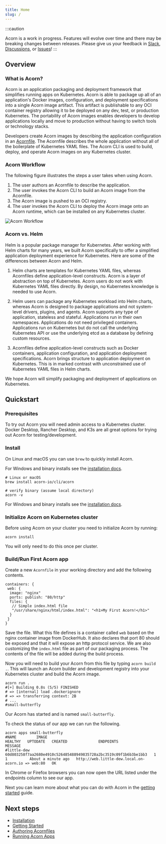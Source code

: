 ```yaml
---
title: Home
slug: /
---
```


:::caution

Acorn is a work in progress.  Features will evolve over time and there may be breaking changes between releases.  Please give us your feedback in [Slack](https://slack.acorn.io), [Discussions](https://github.com/acorn-io/acorn/discussions), or [Issues](https://github.com/acorn-io/acorn/issues)!
:::

## Overview

### What is Acorn?

Acorn is an application packaging and deployment framework that simplifies running apps on Kubernetes. Acorn is able to package up all of an application's Docker images, configuration, and deployment specifications into a single Acorn image artifact. This artifact is publishable to any OCI container registry allowing it to be deployed on any dev, test, or production Kubernetes.  The portability of Acorn images enables developers to develop applications locally and move to production without having to switch tools or technology stacks.

Developers create Acorn images by describing the application configuration in an [Acornfile](/authoring/overview). The Acornfile describes the whole application without all of the boilerplate of Kubernetes YAML files. The Acorn CLI is used to build, deploy, and operate Acorn images on any Kubernetes cluster.

### Acorn Workflow

The following figure illustrates the steps a user takes when using Acorn.

1. The user authors an Acornfile to describe the application.
2. The user invokes the Acorn CLI to build an Acorn image from the Acornfile.
3. The Acorn image is pushed to an OCI registry.
4. The user invokes the Acorn CLI to deploy the Acorn image onto an Acorn runtime, which can be installed on any Kubernetes cluster.

![Acorn Workflow](/img/acorn.workflow.png)

### Acorn vs. Helm

Helm is a popular package manager for Kubernetes. After working with Helm charts for many years, we built Acorn
specifically to offer a simplified application deployment experience for Kubernetes. Here are some of the
differences between Acorn and Helm.

1. Helm charts are templates for Kubernetes YAML files, whereas Acornfiles define application-level constructs. Acorn is
a layer of abstraction on top of Kubernetes. Acorn users do not work with Kubernetes YAML files directly. By design, no Kubernetes
knowledge is needed to use Acorn. 

2. Helm users can package any Kubernetes workload into Helm charts, whereas Acorn is designed to package applications and not
system-level drivers, plugins, and agents. Acorn supports any type of application, stateless and stateful. Applications
run in their own namespaces. Applications do not need privileged containers. Applications run on Kubernetes but do not call the
underlying Kubernetes API or use the underlying etcd as a database by defining custom resources.

3. Acornfiles define application-level constructs such as Docker containers, application configuration, and application
deployment specifications. Acorn brings structure to application deployment on Kubernetes. This is in marked contrast with
unconstrained use of Kubernetes YAML files in Helm charts.

We hope Acorn will simplify packaging and deployment of applications on Kubernetes. 



## Quickstart

### Prerequisites

To try out Acorn you will need admin access to a Kubernetes cluster. Docker Desktop, Rancher Desktop, and K3s are all great options for trying out Acorn for testing/development.

### Install

On Linux and macOS you can use `brew` to quickly install Acorn.

For Windows and binary installs see the [installation docs](/installation/installing#binary-install).

```shell
# Linux or macOS
brew install acorn-io/cli/acorn

# verify binary (assume local directory)
acorn -v
```

For Windows and binary installs see the [installation docs](/installation/installing#binary-install).

### Initialize Acorn on Kubernetes cluster

Before using Acorn on your cluster you need to initialize Acorn by running:

```shell
acorn install
```

You will only need to do this once per cluster.

### Build/Run First Acorn app

Create a new `Acornfile` in your working directory and add the following contents.

```acorn
containers: {
 web: {
  image: "nginx"
  ports: publish: "80/http"
  files: {
   // Simple index.html file
   "/usr/share/nginx/html/index.html": "<h1>My First Acorn!</h1>"
  }
 }
}
```

Save the file. What this file defines is a container called `web` based on the nginx container image from DockerHub. It also declares that port 80 should be exposed and that it will expose an http protocol service. We are also customizing the `index.html` file as part of our packaging process. The contents of the file will be added during the build process.

Now you will need to build your Acorn from this file by typing `acorn build .`. This will launch an Acorn builder and development registry into your Kubernetes cluster and build the Acorn image.

```shell
acorn run .
#[+] Building 0.8s (5/5) FINISHED
# => [internal] load .dockerignore
# => => transferring context: 2B  
# ...
#small-butterfly

```

Our Acorn has started and is named `small-butterfly`.

To check the status of our app we can run the following.

```shell
acorn apps small-butterfly
#NAME         IMAGE                                                              HEALTHY   UPTODATE   CREATED              ENDPOINTS                                           MESSAGE
#little-dew   60d803258f7aa2680e4910c526485488949835728a2bc3519c09f1b6b3be1bb3   1         1          About a minute ago   http://web.little-dew.local.on-acorn.io => web:80   OK
```

In Chrome or Firefox browsers you can now open the URL listed under the endpoints column to see our app.

Next you can learn more about what you can do with Acorn in the [getting started](/getting-started) guide.

## Next steps

* [Installation](/installation/installing)
* [Getting Started](/getting-started)
* [Authoring Acornfiles](/authoring/overview)
* [Running Acorn Apps](/running/args-and-secrets)
